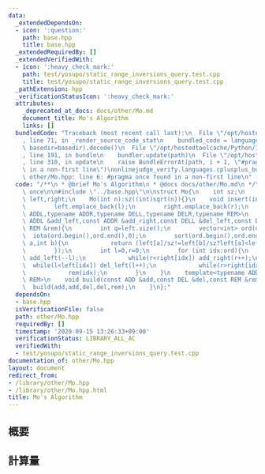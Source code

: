 ```yaml
---
data:
  _extendedDependsOn:
  - icon: ':question:'
    path: base.hpp
    title: base.hpp
  _extendedRequiredBy: []
  _extendedVerifiedWith:
  - icon: ':heavy_check_mark:'
    path: test/yosupo/static_range_inversions_query.test.cpp
    title: test/yosupo/static_range_inversions_query.test.cpp
  _pathExtension: hpp
  _verificationStatusIcon: ':heavy_check_mark:'
  attributes:
    _deprecated_at_docs: docs/other/Mo.md
    document_title: Mo's Algorithm
    links: []
  bundledCode: "Traceback (most recent call last):\n  File \"/opt/hostedtoolcache/Python/3.8.5/x64/lib/python3.8/site-packages/onlinejudge_verify/documentation/build.py\"\
    , line 71, in _render_source_code_stat\n    bundled_code = language.bundle(stat.path,\
    \ basedir=basedir).decode()\n  File \"/opt/hostedtoolcache/Python/3.8.5/x64/lib/python3.8/site-packages/onlinejudge_verify/languages/cplusplus.py\"\
    , line 191, in bundle\n    bundler.update(path)\n  File \"/opt/hostedtoolcache/Python/3.8.5/x64/lib/python3.8/site-packages/onlinejudge_verify/languages/cplusplus_bundle.py\"\
    , line 310, in update\n    raise BundleErrorAt(path, i + 1, \"#pragma once found\
    \ in a non-first line\")\nonlinejudge_verify.languages.cplusplus_bundle.BundleErrorAt:\
    \ other/Mo.hpp: line 6: #pragma once found in a non-first line\n"
  code: "/**\n * @brief Mo's Algorithm\n * @docs docs/other/Mo.md\n */\n\n#pragma\
    \ once\n\n#include \"../base.hpp\"\n\nstruct Mo{\n    int sz;\n    vector<int>\
    \ left,right;\n    Mo(int n):sz((int)sqrt(n)){}\n    void insert(int l,int r){\n\
    \        left.emplace_back(l);\n        right.emplace_back(r);\n    }\n    template<typename\
    \ ADDL,typename ADDR,typename DELL,typename DELR,typename REM>\n    void build(const\
    \ ADDL &add_left,const ADDR &add_right,const DELL &del_left,const DELR &del_right,const\
    \ REM &rem){\n        int q=left.size();\n        vector<int> ord(q);\n      \
    \  iota(ord.begin(),ord.end(),0);\n        sort(ord.begin(),ord.end(),[&](int\
    \ a,int b){\n            return (left[a]/sz!=left[b]/sz?left[a]<left[b]:right[a]<right[b]);\n\
    \        });\n        int l=0,r=0;\n        for (int idx:ord){\n            while(l>left[idx])\
    \ add_left(--l);\n            while(r<right[idx]) add_right(r++);\n          \
    \  while(l<left[idx]) del_left(l++);\n            while(r>right[idx]) del_right(--r);\n\
    \            rem(idx);\n        }\n    }\n    template<typename ADD,typename DEL,typename\
    \ REM>\n    void build(const ADD &add,const DEL &del,const REM &rem){\n      \
    \  build(add,add,del,del,rem);\n    }\n};"
  dependsOn:
  - base.hpp
  isVerificationFile: false
  path: other/Mo.hpp
  requiredBy: []
  timestamp: '2020-09-15 13:26:33+09:00'
  verificationStatus: LIBRARY_ALL_AC
  verifiedWith:
  - test/yosupo/static_range_inversions_query.test.cpp
documentation_of: other/Mo.hpp
layout: document
redirect_from:
- /library/other/Mo.hpp
- /library/other/Mo.hpp.html
title: Mo's Algorithm
---
```

## 概要

## 計算量